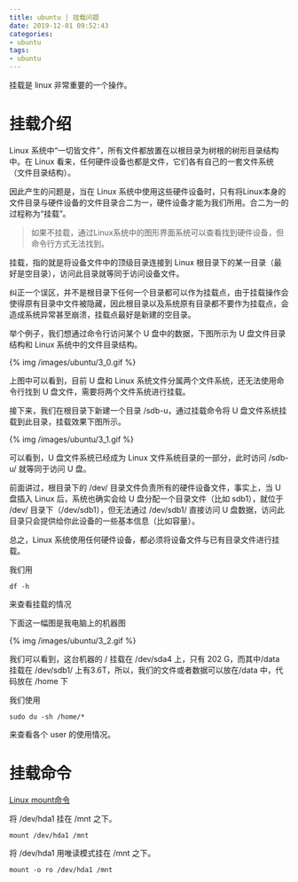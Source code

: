 ```yaml
---
title: ubuntu | 挂载问题
date: 2019-12-01 09:52:43
categories:
- ubuntu
tags:
- ubuntu
---
```

挂载是 linux 非常重要的一个操作。

<!--more-->

# 挂载介绍

Linux 系统中“一切皆文件”，所有文件都放置在以根目录为树根的树形目录结构中。在 Linux 看来，任何硬件设备也都是文件，它们各有自己的一套文件系统（文件目录结构）。

因此产生的问题是，当在 Linux 系统中使用这些硬件设备时，只有将Linux本身的文件目录与硬件设备的文件目录合二为一，硬件设备才能为我们所用。合二为一的过程称为“挂载”。

>如果不挂载，通过Linux系统中的图形界面系统可以查看找到硬件设备，但命令行方式无法找到。

挂载，指的就是将设备文件中的顶级目录连接到 Linux 根目录下的某一目录（最好是空目录），访问此目录就等同于访问设备文件。

纠正一个误区，并不是根目录下任何一个目录都可以作为挂载点，由于挂载操作会使得原有目录中文件被隐藏，因此根目录以及系统原有目录都不要作为挂载点，会造成系统异常甚至崩溃，挂载点最好是新建的空目录。

举个例子，我们想通过命令行访问某个 U 盘中的数据，下图所示为 U 盘文件目录结构和 Linux 系统中的文件目录结构。

{% img /images/ubuntu/3_0.gif %}

上图中可以看到，目前 U 盘和 Linux 系统文件分属两个文件系统，还无法使用命令行找到 U 盘文件，需要将两个文件系统进行挂载。

接下来，我们在根目录下新建一个目录 /sdb-u，通过挂载命令将 U 盘文件系统挂载到此目录，挂载效果下图所示。

{% img /images/ubuntu/3_1.gif %}

可以看到，U 盘文件系统已经成为 Linux 文件系统目录的一部分，此时访问 /sdb-u/ 就等同于访问 U 盘。

前面讲过，根目录下的 /dev/ 目录文件负责所有的硬件设备文件，事实上，当 U 盘插入 Linux 后，系统也确实会给 U 盘分配一个目录文件（比如 sdb1），就位于 /dev/ 目录下（/dev/sdb1），但无法通过 /dev/sdb1/ 直接访问 U 盘数据，访问此目录只会提供给你此设备的一些基本信息（比如容量）。

总之，Linux 系统使用任何硬件设备，都必须将设备文件与已有目录文件进行挂载。

我们用 

	df -h

来查看挂载的情况

下面这一幅图是我电脑上的机器图

{% img /images/ubuntu/3_2.gif %}

我们可以看到，这台机器的 / 挂载在 /dev/sda4 上，只有 202 G，而其中/data 挂载在 /dev/sdb1/ 上有3.6T，所以，我们的文件或者数据可以放在/data 中，代码放在 /home 下

我们使用

	sudo du -sh /home/*

来查看各个 user 的使用情况。

# 挂载命令

[Linux mount命令](https://www.runoob.com/linux/linux-comm-mount.html)

将 /dev/hda1 挂在 /mnt 之下。

	mount /dev/hda1 /mnt

将 /dev/hda1 用唯读模式挂在 /mnt 之下。

	mount -o ro /dev/hda1 /mnt



